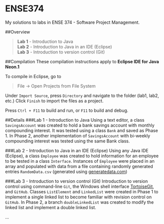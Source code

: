 # ENSE374
My solutions to labs in ENSE 374 - Software Project Management.

##Overview
> **Lab 1** - Introduction to Java  
> **Lab 2** - Introduction to Java in an IDE (Eclipse)  
> **Lab 3** - Introduction to version control (Git)  

##Compilation
These compilation instructions apply to **Eclipse IDE for Java Neon.1**

To compile in Eclipse, go to
>File -> Open Projects from File System

Under `Import Source`, press `Directory` and navigate to the folder (lab1, lab2, etc.)
Click `Finish` to import the files as a project.

Press `Ctrl + F11` to build and run, or `F11` to build and debug.

##Details
###Lab 1 - Introduction to Java
Using a text editor, a class `SavingsAccount` was created to hold a bank savings account with monthly compounding interest. It was tested using a class `Bank` and saved as Phase 1. In Phase 2, another implementation of `SavingsAccount` with bi-weekly compounding interest was tested using the same Bank class.

###Lab 2 - Introduction to Java in an IDE (Eclipse)
Using any Java IDE (Eclipse), a class `Employee` was created to hold information for an employee to be tested in a class `Interface`. Instances of `Employee` were placed in an array and populated with data from a file containing randomly generated entries `RandomData.csv` (generated using [generatedata.com](http://www.generatedata.com/))

###Lab 3 - Introduction to version control (Git) 
Introduction to version control using command-line `Git`, the Windows shell interface [TortoiseGit](https://tortoisegit.org/), and `GitHub`. Classes `ListElement` and `LinkedList` were created in Phase 1 to implement a single linked list to become familiar with revision control on `GitHub`. In Phase 2, a branch `doubleLinkedList` was created to modify the linked list and implement a double linked list.

...